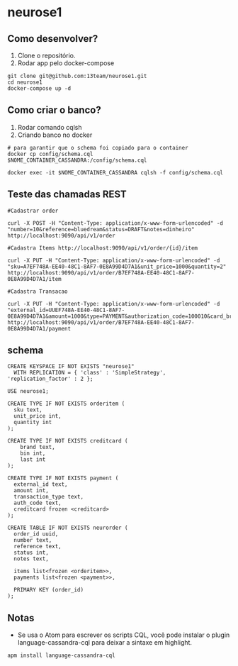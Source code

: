# neurose1

## Como desenvolver?

1. Clone o repositório.
2. Rodar app pelo docker-compose

```console
git clone git@github.com:13team/neurose1.git
cd neurose1
docker-compose up -d
```


## Como criar o banco?

1. Rodar comando cqlsh
2. Criando banco no docker

```console
# para garantir que o schema foi copiado para o container
docker cp config/schema.cql $NOME_CONTAINER_CASSANDRA:/config/schema.cql

docker exec -it $NOME_CONTAINER_CASSANDRA cqlsh -f config/schema.cql
```

## Teste das chamadas REST

```
#Cadastrar order

curl -X POST -H "Content-Type: application/x-www-form-urlencoded" -d "number=10&reference=bluedream&status=DRAFT&notes=dinheiro" http://localhost:9090/api/v1/order

#Cadastra Items http://localhost:9090/api/v1/order/{id}/item

curl -X PUT -H "Content-Type: application/x-www-form-urlencoded" -d "sku=A7EF748A-EE40-48C1-8AF7-0E8A99D4D7A1&unit_price=1000&quantity=2" http://localhost:9090/api/v1/order/B7EF748A-EE40-48C1-8AF7-0E8A99D4D7A1/item

#Cadastra Transacao

curl -X PUT -H "Content-Type: application/x-www-form-urlencoded" -d "external_id=UUEF748A-EE40-48C1-8AF7-0E8A99D4D7A1&amount=1000&type=PAYMENT&authorization_code=100010&card_brand=VISA&card_bin=123465&card_last=1234" http://localhost:9090/api/v1/order/B7EF748A-EE40-48C1-8AF7-0E8A99D4D7A1/payment
```

## schema
```cql
CREATE KEYSPACE IF NOT EXISTS "neurose1"
  WITH REPLICATION = { 'class' : 'SimpleStrategy', 'replication_factor' : 2 };

USE neurose1;

CREATE TYPE IF NOT EXISTS orderitem (
  sku text,
  unit_price int,
  quantity int
);

CREATE TYPE IF NOT EXISTS creditcard (
    brand text,
    bin int,
    last int
);

CREATE TYPE IF NOT EXISTS payment (
  external_id text,
  amount int,
  transaction_type text,
  auth_code text,
  creditcard frozen <creditcard>
);

CREATE TABLE IF NOT EXISTS neurorder (
  order_id uuid,
  number text,
  reference text,
  status int,
  notes text,

  items list<frozen <orderitem>>,
  payments list<frozen <payment>>,

  PRIMARY KEY (order_id)
);
```

## Notas
- Se usa o Atom para escrever os scripts CQL, você pode instalar o plugin language-cassandra-cql para deixar a sintaxe em highlight.
```console
apm install language-cassandra-cql
```
